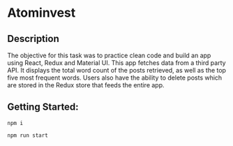 # Atominvest

## Description

The objective for this task was to practice clean code and build an app using React, Redux and Material UI. This app fetches data from a third party API. It displays the total word count of the posts retrieved, as well as the top five most frequent words. 
Users also have the ability to delete posts which are stored in the Redux store that feeds the entire app. 

## Getting Started: 

```terminal
npm i
```

```terminal
npm run start
```



